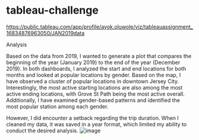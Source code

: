 # tableau-challenge

https://public.tableau.com/app/profile/ayok.oluwole/viz/tableauassignment_16834876963050/JAN2019data



Analysis


Based on the data from 2019, I wanted to generate a plot that compares the beginning of the year (January 2019) to the end of the year (December 2019). In both dashboards, I analyzed the start and end locations for both months and looked at popular locations by gender. Based on the map, I have observed a cluster of popular locations in downtown Jersey City. Interestingly, the most active starting locations are also among the most active ending locations, with Grove St Path being the most active overall. Additionally, I have examined gender-based patterns and identified the most popular station among each gender.

However, I did encounter a setback regarding the trip duration. When I cleaned my data, it was saved in a year format, which limited my ability to conduct the desired analysis.
![image](https://user-images.githubusercontent.com/119383340/236968002-79e9fc61-4c57-43e1-ad39-793433cef718.png)
